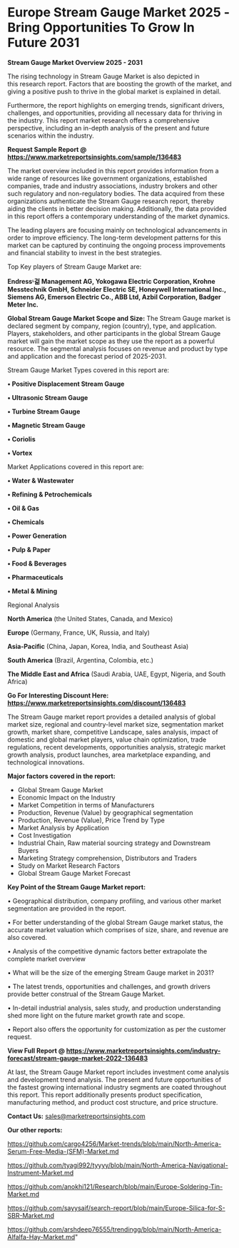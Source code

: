  # Europe Stream Gauge Market 2025 -Bring Opportunities To Grow In Future 2031

<Strong> Stream Gauge Market Overview 2025 - 2031</strong>

The rising technology in Stream Gauge Market is also depicted in this research report. Factors that are boosting the growth of the market, and giving a positive push to thrive in the global market is explained in detail.

Furthermore, the report highlights on emerging trends, significant drivers, challenges, and opportunities, providing all necessary data for thriving in the industry. This report market research offers a comprehensive perspective, including an in-depth analysis of the present and future scenarios within the industry.

<strong>Request Sample Report @ <a href=https://www.marketreportsinsights.com/sample/136483>https://www.marketreportsinsights.com/sample/136483</a></strong>

The market overview included in this report provides information from a wide range of resources like government organizations, established companies, trade and industry associations, industry brokers and other such regulatory and non-regulatory bodies. The data acquired from these organizations authenticate the Stream Gauge research report, thereby aiding the clients in better decision making. Additionally, the data provided in this report offers a contemporary understanding of the market dynamics.

The leading players are focusing mainly on technological advancements in order to improve efficiency. The long-term development patterns for this market can be captured by continuing the ongoing process improvements and financial stability to invest in the best strategies.

Top Key players of Stream Gauge Market are:

<strong>Endressᶫ걺 Management AG, Yokogawa Electric Corporation, Krohne Messtechnik GmbH, Schneider Electric SE, Honeywell International Inc., Siemens AG, Emerson Electric Co., ABB Ltd, Azbil Corporation, Badger Meter Inc.</strong>

<strong><b>Global Stream Gauge Market Scope and Size:</b></strong>
The Stream Gauge market is declared segment by company, region (country), type, and application. Players, stakeholders, and other participants in the global Stream Gauge market will gain the market scope as they use the report as a powerful resource. The segmental analysis focuses on revenue and product by type and application and the forecast period of 2025-2031.

Stream Gauge Market Types covered in this report are:

<strong>• Positive Displacement Stream Gauge

• Ultrasonic Stream Gauge

• Turbine Stream Gauge

• Magnetic Stream Gauge

• Coriolis

• Vortex</strong>

Market Applications covered in this report are:

<strong>• Water & Wastewater

• Refining & Petrochemicals

• Oil & Gas

• Chemicals

• Power Generation

• Pulp & Paper

• Food & Beverages

• Pharmaceuticals

• Metal & Mining</strong> 

Regional Analysis

<strong>North America</strong> (the United States, Canada, and Mexico)

<strong>Europe</strong> (Germany, France, UK, Russia, and Italy)

<strong>Asia-Pacific</strong> (China, Japan, Korea, India, and Southeast Asia)

<strong>South America</strong> (Brazil, Argentina, Colombia, etc.)

<strong>The Middle East and Africa</strong> (Saudi Arabia, UAE, Egypt, Nigeria, and South Africa)

<strong>Go For Interesting Discount Here: <a href=https://www.marketreportsinsights.com/discount/136483>https://www.marketreportsinsights.com/discount/136483</a></strong>

The Stream Gauge market report provides a detailed analysis of global market size, regional and country-level market size, segmentation market growth, market share, competitive Landscape, sales analysis, impact of domestic and global market players, value chain optimization, trade regulations, recent developments, opportunities analysis, strategic market growth analysis, product launches, area marketplace expanding, and technological innovations.

<strong><b>Major factors covered in the report:</b></strong>
<ul>
  <li>Global Stream Gauge Market </li>
  <li>Economic Impact on the Industry</li>
  <li>Market Competition in terms of Manufacturers</li>
  <li>Production, Revenue (Value) by geographical segmentation</li>
  <li>Production, Revenue (Value), Price Trend by Type</li>
  <li>Market Analysis by Application</li>
  <li>Cost Investigation</li>
  <li>Industrial Chain, Raw material sourcing strategy and Downstream Buyers</li>
  <li>Marketing Strategy comprehension, Distributors and Traders</li>
  <li>Study on Market Research Factors</li>
  <li>Global Stream Gauge Market Forecast</li>
</ul>

<strong><b>Key Point of the Stream Gauge Market report:</b></strong>

• Geographical distribution, company profiling, and various other market segmentation are provided in the report.

• For better understanding of the global Stream Gauge market status, the accurate market valuation which comprises of size, share, and revenue are also covered.

• Analysis of the competitive dynamic factors better extrapolate the complete market overview

• What will be the size of the emerging Stream Gauge market in 2031?

• The latest trends, opportunities and challenges, and growth drivers provide better construal of the Stream Gauge Market.

• In-detail industrial analysis, sales study, and production understanding shed more light on the future market growth rate and scope.

• Report also offers the opportunity for customization as per the customer request.

<strong><b>View Full Report @ <a href=https://www.marketreportsinsights.com/industry-forecast/stream-gauge-market-2022-136483>https://www.marketreportsinsights.com/industry-forecast/stream-gauge-market-2022-136483</a></b></strong>


At last, the Stream Gauge Market report includes investment come analysis and development trend analysis. The present and future opportunities of the fastest growing international industry segments are coated throughout this report. This report additionally presents product specification, manufacturing method, and product cost structure, and price structure.

<strong>Contact Us:</strong>
sales@marketreportsinsights.com

<strong>Our other reports:</strong>

<a href=https://github.com/cargo4256/Market-trends/blob/main/North-America-Serum-Free-Media-(SFM)-Market.md>https://github.com/cargo4256/Market-trends/blob/main/North-America-Serum-Free-Media-(SFM)-Market.md</a>

<a href=https://github.com/tyagi992/tyyyy/blob/main/North-America-Navigational-Instrument-Market.md>https://github.com/tyagi992/tyyyy/blob/main/North-America-Navigational-Instrument-Market.md</a>

<a href=https://github.com/anokhi121/Research/blob/main/Europe-Soldering-Tin-Market.md>https://github.com/anokhi121/Research/blob/main/Europe-Soldering-Tin-Market.md</a>

<a href=https://github.com/sayysaif/search-report/blob/main/Europe-Silica-for-S-SBR-Market.md>https://github.com/sayysaif/search-report/blob/main/Europe-Silica-for-S-SBR-Market.md</a>

<a href=https://github.com/arshdeep76555/trendingg/blob/main/North-America-Alfalfa-Hay-Market.md>https://github.com/arshdeep76555/trendingg/blob/main/North-America-Alfalfa-Hay-Market.md</a>"
